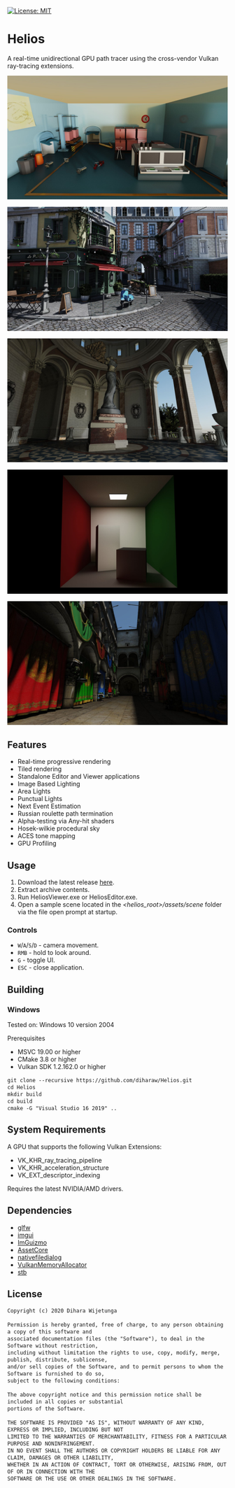 [![License: MIT](https://img.shields.io/packagist/l/doctrine/orm.svg)](https://opensource.org/licenses/MIT)

# Helios
A real-time unidirectional GPU path tracer using the cross-vendor Vulkan ray-tracing extensions.

![Helios](data/screenshot_1.jpg)

![Helios](data/screenshot_2.jpg)

![Helios](data/screenshot_3.jpg)

![Helios](data/screenshot_4.jpg)

![Helios](data/screenshot_5.jpg)

## Features
* Real-time progressive rendering
* Tiled rendering
* Standalone Editor and Viewer applications
* Image Based Lighting
* Area Lights
* Punctual Lights
* Next Event Estimation
* Russian roulette path termination
* Alpha-testing via Any-hit shaders
* Hosek-wilkie procedural sky
* ACES tone mapping
* GPU Profiling

## Usage

1. Download the latest release [here](https://github.com/diharaw/Helios/releases/download/release_v1.0.0/Helios.1.0.0.zip).
2. Extract archive contents.
3. Run HeliosViewer.exe or HeliosEditor.exe.
4. Open a sample scene located in the *<helios_root>/assets/scene* folder via the file open prompt at startup.

### Controls

* `W`/`A`/`S`/`D` - camera movement.
* `RMB` - hold to look around.
* `G` - toggle UI.
* `ESC` - close application.

## Building

### Windows
Tested on: Windows 10 version 2004

Prerequisites
* MSVC 19.00 or higher
* CMake 3.8 or higher
* Vulkan SDK 1.2.162.0 or higher

```
git clone --recursive https://github.com/diharaw/Helios.git
cd Helios
mkdir build
cd build
cmake -G "Visual Studio 16 2019" ..
```
## System Requirements

A GPU that supports the following Vulkan Extensions:

* VK_KHR_ray_tracing_pipeline
* VK_KHR_acceleration_structure
* VK_EXT_descriptor_indexing

Requires the latest NVIDIA/AMD drivers.

## Dependencies
* [glfw](https://github.com/glfw/glfw)
* [imgui](https://github.com/ocornut/imgui)
* [ImGuizmo](https://github.com/CedricGuillemet/ImGuizmo)
* [AssetCore](https://github.com/diharaw/AssetCore) 
* [nativefiledialog](https://github.com/mlabbe/nativefiledialog)
* [VulkanMemoryAllocator](https://github.com/GPUOpen-LibrariesAndSDKs/VulkanMemoryAllocator)
* [stb](https://github.com/nothings/stb)

## License
```
Copyright (c) 2020 Dihara Wijetunga

Permission is hereby granted, free of charge, to any person obtaining a copy of this software and 
associated documentation files (the "Software"), to deal in the Software without restriction, 
including without limitation the rights to use, copy, modify, merge, publish, distribute, sublicense,
and/or sell copies of the Software, and to permit persons to whom the Software is furnished to do so, 
subject to the following conditions:

The above copyright notice and this permission notice shall be included in all copies or substantial
portions of the Software.

THE SOFTWARE IS PROVIDED "AS IS", WITHOUT WARRANTY OF ANY KIND, EXPRESS OR IMPLIED, INCLUDING BUT NOT 
LIMITED TO THE WARRANTIES OF MERCHANTABILITY, FITNESS FOR A PARTICULAR PURPOSE AND NONINFRINGEMENT. 
IN NO EVENT SHALL THE AUTHORS OR COPYRIGHT HOLDERS BE LIABLE FOR ANY CLAIM, DAMAGES OR OTHER LIABILITY,
WHETHER IN AN ACTION OF CONTRACT, TORT OR OTHERWISE, ARISING FROM, OUT OF OR IN CONNECTION WITH THE 
SOFTWARE OR THE USE OR OTHER DEALINGS IN THE SOFTWARE.
```
